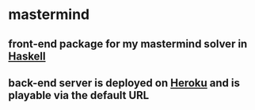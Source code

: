 # mastermind

## front-end package for my mastermind solver in [Haskell](https://github.com/maorleger/mastermind/)

## back-end server is deployed on [Heroku](https://mastermind-haskell.herokuapp.com) and is playable via the default URL
